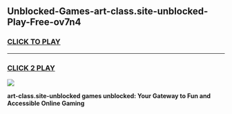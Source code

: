 
## Unblocked-Games-art-class.site-unblocked-Play-Free-ov7n4
<h3>
<a href="https://premium76.site?title=art-class.site-unblocked&ref=12A">CLICK TO PLAY</a></h3>
<hr>

<h3>
<a href="https://premium76.site?title=art-class.site-unblocked&ref=12A">CLICK 2 PLAY</a>
  
</h3>

<a href="https://premium76.site?title=art-class.site-unblocked&ref=12A"><img src="https://clearcache.store/games.png"></a>


**art-class.site-unblocked games unblocked: Your Gateway to Fun and Accessible Online Gaming**
